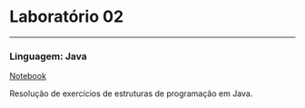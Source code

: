 # Laboratório 02
---
### Linguagem: **Java**
[Notebook](https://github.com/gadelhap/MC322/blob/master/lab02/notebook/lab02-java-estruturas-ra186985.ipynb)

Resolução de exercícios de estruturas de programação em Java.